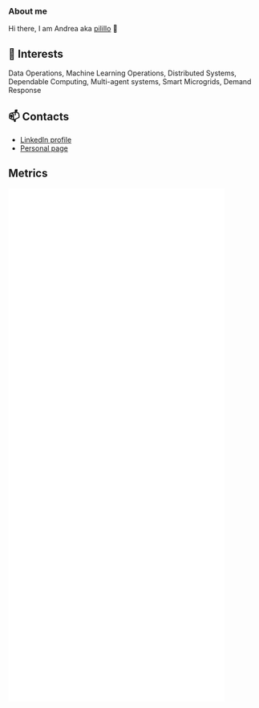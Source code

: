 ### About me

Hi there, I am Andrea aka [pilillo](http://monacchi.altervista.org/) 👋

## 🔭 Interests
Data Operations, Machine Learning Operations, Distributed Systems, Dependable Computing, Multi-agent systems, Smart Microgrids, Demand Response

## 📫 Contacts
- [LinkedIn profile](http://it.linkedin.com/in/andreamonacchi)
- [Personal page](http://monacchi.altervista.org/)

## Metrics
![Metrics](https://github.com/pilillo/pilillo/blob/main/github-metrics.svg)
